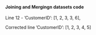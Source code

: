 #### Joining and Mergingn datasets code
Line 12 - ’CustomerID’: [1, 2, 3, 3, 6],

Corrected line
’CustomerID’: [1, 2, 3, 4, 5]